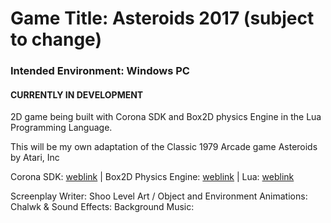 # Game Title: Asteroids 2017 (subject to change)
### Intended Environment: Windows PC
#### CURRENTLY IN DEVELOPMENT

2D game being built with Corona SDK and Box2D physics Engine in the Lua Programming Language.

This will be my own adaptation of the Classic 1979 Arcade game Asteroids by Atari, Inc

Corona SDK: [weblink](https://coronalabs.com/) | Box2D Physics Engine: [weblink](http://box2d.org/) | Lua: [weblink](https://www.lua.org/)

Screenplay Writer: Shoo
Level Art / Object and Environment Animations: Chalwk & <tbd>
Sound Effects: <tbd>
Background Music: <tbd>